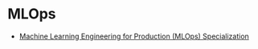# MLOps

- [Machine Learning Engineering for Production (MLOps) Specialization](https://imp.i384100.net/nLA5mx)

